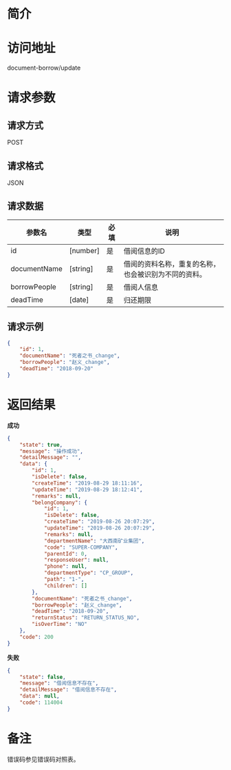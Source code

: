 # 简介

# 访问地址
document-borrow/update

# 请求参数

## 请求方式
POST

## 请求格式
JSON

## 请求数据
|参数名|类型|必填|说明|
|-|-|-|-|
|id|[number]|是|借阅信息的ID|
|documentName|[string]|是|借阅的资料名称，重复的名称，也会被识别为不同的资料。|
|borrowPeople|[string]|是|借阅人信息|
|deadTime|[date]|是|归还期限|

## 请求示例
```json
{
	"id": 1,
    "documentName": "死者之书_change",
    "borrowPeople": "赵义_change",
    "deadTime": "2018-09-20"
}
```

# 返回结果
**成功**
```json
{
    "state": true,
    "message": "操作成功",
    "detailMessage": "",
    "data": {
        "id": 1,
        "isDelete": false,
        "createTime": "2019-08-29 18:11:16",
        "updateTime": "2019-08-29 18:12:41",
        "remarks": null,
        "belongCompany": {
            "id": 1,
            "isDelete": false,
            "createTime": "2019-08-26 20:07:29",
            "updateTime": "2019-08-26 20:07:29",
            "remarks": null,
            "departmentName": "大西南矿业集团",
            "code": "SUPER-COMPANY",
            "parentId": 0,
            "responseUser": null,
            "phone": null,
            "departmentType": "CP_GROUP",
            "path": "1-",
            "children": []
        },
        "documentName": "死者之书_change",
        "borrowPeople": "赵义_change",
        "deadTime": "2018-09-20",
        "returnStatus": "RETURN_STATUS_NO",
        "isOverTime": "NO"
    },
    "code": 200
}
```

**失败**
```json
{
    "state": false,
    "message": "借阅信息不存在",
    "detailMessage": "借阅信息不存在",
    "data": null,
    "code": 114004
}
```

# 备注
错误码参见错误码对照表。
